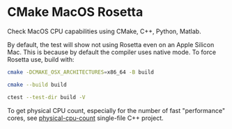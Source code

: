 # CMake MacOS Rosetta

Check MacOS CPU capabilities using CMake, C++, Python, Matlab.

By default, the test will show not using Rosetta even on an Apple Silicon Mac.
This is because by default the compiler uses native mode.
To force Rosetta use, build with:

```sh
cmake -DCMAKE_OSX_ARCHITECTURES=x86_64 -B build

cmake --build build

ctest --test-dir build -V
```

To get physical CPU count, especially for the number of fast "performance" cores, see [physical-cpu-count](https://github.com/scivision/physical-cpu-count) single-file C++ project.
